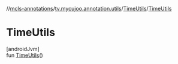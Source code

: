 //[mcls-annotations](../../../index.md)/[tv.mycujoo.annotation.utils](../index.md)/[TimeUtils](index.md)/[TimeUtils](-time-utils.md)

# TimeUtils

[androidJvm]\
fun [TimeUtils](-time-utils.md)()
